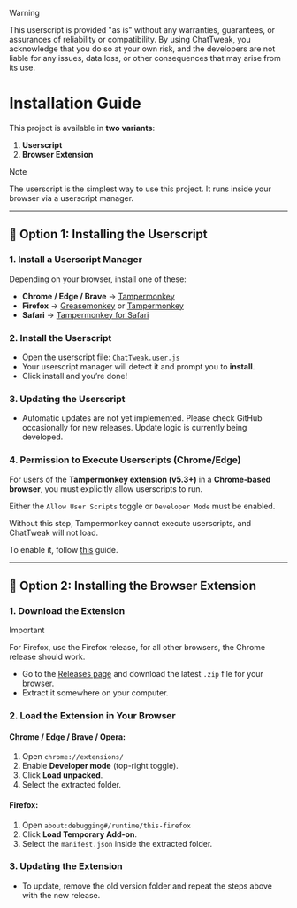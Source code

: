 > [!WARNING]
> This userscript is provided "as is" without any warranties, guarantees, or assurances of reliability or compatibility. By using ChatTweak, you acknowledge that you do so at your own risk, and the developers are not liable for any issues, data loss, or other consequences that may arise from its use.


# Installation Guide

This project is available in **two variants**:  
1. **Userscript** 
2. **Browser Extension**

> [!NOTE]
> The userscript is the simplest way to use this project. It runs inside your browser via a userscript manager.
---

## 🔹 Option 1: Installing the Userscript

### 1. Install a Userscript Manager
Depending on your browser, install one of these:

- **Chrome / Edge / Brave** → [Tampermonkey](https://www.tampermonkey.net/)  
- **Firefox** → [Greasemonkey](https://addons.mozilla.org/firefox/addon/greasemonkey/) or [Tampermonkey](https://addons.mozilla.org/firefox/addon/tampermonkey/)  
- **Safari** → [Tampermonkey for Safari](https://apps.apple.com/app/tampermonkey/id1482490089)  

### 2. Install the Userscript
- Open the userscript file: [`ChatTweak.user.js`](https://github.com/appelmoesgg/ChatTweak/releases/latest/download/ChatTweak.user.js)  
- Your userscript manager will detect it and prompt you to **install**.  
- Click install and you’re done!

### 3. Updating the Userscript
- Automatic updates are not yet implemented. Please check GitHub occasionally for new releases. Update logic is currently being developed.

### 4. Permission to Execute Userscripts (Chrome/Edge)
For users of the **Tampermonkey extension (v5.3+)** in a **Chrome-based browser**, you must explicitly allow userscripts to run.  

Either the `Allow User Scripts` toggle or `Developer Mode` must be enabled.

Without this step, Tampermonkey cannot execute userscripts, and ChatTweak will not load.

To enable it, follow [this](https://www.tampermonkey.net/faq.php#Q209) guide.
 
---

## 🔹 Option 2: Installing the Browser Extension


### 1. Download the Extension
> [!IMPORTANT]
> For Firefox, use the Firefox release, for all other browsers, the Chrome release should work.
- Go to the [Releases page](https://github.com/mixtapejaxson/releases) and download the latest `.zip` file for your browser.  
- Extract it somewhere on your computer.  

### 2. Load the Extension in Your Browser
#### Chrome / Edge / Brave / Opera:
1. Open `chrome://extensions/`  
2. Enable **Developer mode** (top-right toggle).  
3. Click **Load unpacked**.  
4. Select the extracted folder.  

#### Firefox:
1. Open `about:debugging#/runtime/this-firefox`  
2. Click **Load Temporary Add-on**.  
3. Select the `manifest.json` inside the extracted folder.  

### 3. Updating the Extension
- To update, remove the old version folder and repeat the steps above with the new release.  
